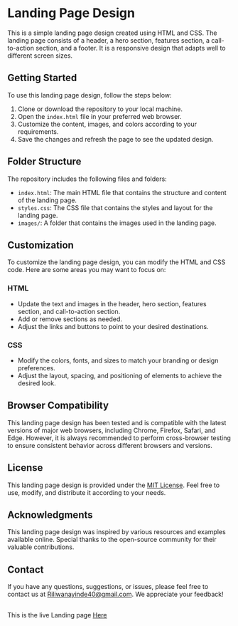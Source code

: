 


# Landing Page Design

This is a simple landing page design created using HTML and CSS. The landing page consists of a header, a hero section, features section, a call-to-action section, and a footer. It is a responsive design that adapts well to different screen sizes.

## Getting Started

To use this landing page design, follow the steps below:

1. Clone or download the repository to your local machine.
2. Open the `index.html` file in your preferred web browser.
3. Customize the content, images, and colors according to your requirements.
4. Save the changes and refresh the page to see the updated design.

## Folder Structure

The repository includes the following files and folders:

- `index.html`: The main HTML file that contains the structure and content of the landing page.
- `styles.css`: The CSS file that contains the styles and layout for the landing page.
- `images/`: A folder that contains the images used in the landing page.

## Customization

To customize the landing page design, you can modify the HTML and CSS code. Here are some areas you may want to focus on:

### HTML

- Update the text and images in the header, hero section, features section, and call-to-action section.
- Add or remove sections as needed.
- Adjust the links and buttons to point to your desired destinations.

### CSS

- Modify the colors, fonts, and sizes to match your branding or design preferences.
- Adjust the layout, spacing, and positioning of elements to achieve the desired look.

## Browser Compatibility

This landing page design has been tested and is compatible with the latest versions of major web browsers, including Chrome, Firefox, Safari, and Edge. However, it is always recommended to perform cross-browser testing to ensure consistent behavior across different browsers and versions.

## License

This landing page design is provided under the [MIT License](LICENSE). Feel free to use, modify, and distribute it according to your needs.

## Acknowledgments

This landing page design was inspired by various resources and examples available online. Special thanks to the open-source community for their valuable contributions.

## Contact

If you have any questions, suggestions, or issues, please feel free to contact us at [Riliwanayinde40@gmail.com](mailto:Riliwanayinde40@gmail.com). We appreciate your feedback!
##
This is the live Landing page [Here](https://ayinde7277.github.io/Landing-Page/)

